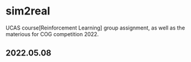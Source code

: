# sim2real
UCAS course[Reinforcement Learning] group assignment, as well as  the materious for COG competition 2022.

## 2022.05.08
